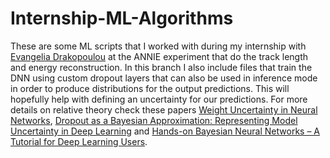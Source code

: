 # Internship-ML-Algorithms

These are some ML scripts that I worked with during my internship with [Evangelia Drakopoulou](https://github.com/edrakopo) at the ANNIE experiment that do the track length and energy reconstruction. In this
branch I also include files that train the DNN using custom dropout layers that can also be used in inference mode in order to produce distributions for the output predictions. This will hopefully help with defining an uncertainty for our predictions. For more details on relative theory check these papers [Weight Uncertainty in Neural Networks](https://arxiv.org/abs/1505.05424), [Dropout as a Bayesian Approximation: Representing Model Uncertainty in Deep Learning](https://arxiv.org/abs/1506.02142) and [Hands-on Bayesian Neural Networks – A Tutorial for Deep Learning Users](https://arxiv.org/pdf/2007.06823.pdf).
